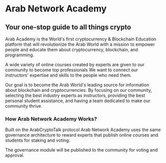 # Arab Network Academy

## Your one-stop guide to all things crypto

Arab Academy is the World's first cryptocurrency & Blockchain Education platform that will revolutionize the Arab World with a mission to empower people and educate them about cryptocurrency, blockchain, and programming.

A wide variety of online courses created by experts are given to our community to become top professionals We want to connect our instructors' expertise and skills to the people who need them.

Our goal is to become the Arab World's leading source for information about blockchain and cryptocurrencies. By focusing on our community, selecting the best industry experts as instructors, providing the best personal student assistance, and having a team dedicated to make our community thrive.

### How Arab Network Academy Works?

Built on the ArabCryptoTalk protocol Arab Network Academy uses the same governance architecture to reward experts that publish online courses and students for staking and voting.

The governance module will be published to the community for voting and approval.







